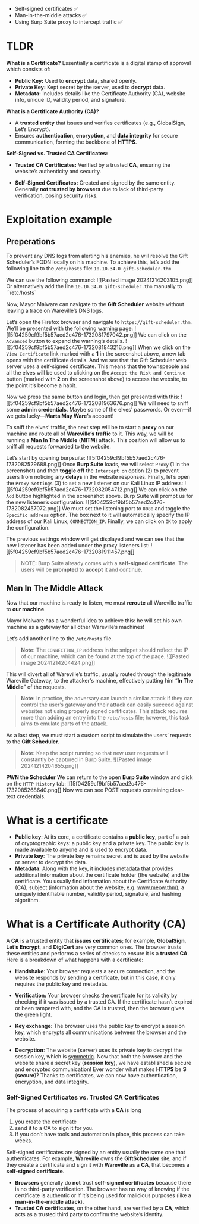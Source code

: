 - Self-signed certificates ✅
- Man-in-the-middle attacks ✅
- Using Burp Suite proxy to intercept traffic ✅

# TLDR
**What is a Certificate?**
Essentially a certificate is a digital stamp of approval which consists of:
- **Public Key:** Used to **encrypt** data, shared openly.
- **Private Key:** Kept secret by the server, used to **decrypt** data.
- **Metadata:** Includes details like the Certificate Authority (CA), website info, unique ID, validity period, and signature.

**What is a Certificate Authority (CA)?**
- A **trusted entity** that issues and verifies certificates (e.g., GlobalSign, Let’s Encrypt).
- Ensures **authentication, encryption**, and **data integrity** for secure communication, forming the backbone of **HTTPS**.

 **Self-Signed vs. Trusted CA Certificates:**
* **Trusted CA Certificates:** Verified by a trusted **CA**, ensuring the website’s authenticity and security.
- **Self-Signed Certificates:** Created and signed by the same entity. Generally **not trusted by browsers** due to lack of third-party verification, posing security risks.

# Exploitation example
## Preperations
To prevent any DNS logs from alerting his enemies, he will resolve the Gift Scheduler’s FQDN locally on his machine.
To achieve this, let’s add the following line to the `/etc/hosts` file:
`10.10.34.0 gift-scheduler.thm`

We can use the following command:
![[Pasted image 20241214203105.png]]
Or alternatively add the line `10.10.34.0 gift-scheduler.thm` manually to ``/etc/hosts`

Now, Mayor Malware can navigate to the **Gift Scheduler** website without leaving a trace on Wareville’s DNS logs.

Let’s open the Firefox browser and navigate to `https://gift-scheduler.thm`. We’ll be presented with the following warning page:
![[5f04259cf9bf5b57aed2c476-1732081797042.png]]
We can click on the `Advanced` button to expand the warning’s details.
![[5f04259cf9bf5b57aed2c476-1732081843216.png]]
When we click on the `View Certificate` link marked with a **1** in the screenshot above, a new tab opens with the certificate details. And we see that the Gift Scheduler web server uses a self-signed certificate.
This means that the townspeople and all the elves will be used to clicking on the `Accept the Risk and Continue` button (marked with **2** on the screenshot above) to access the website, to the point it’s become a habit.

Now we press the same button and login, then get presented with this:
![[5f04259cf9bf5b57aed2c476-1732081963676.png]]
We will need to sniff some **admin credentials**. Maybe some of the elves’ passwords. Or even—if we gets lucky—**Marta May Ware’s** account!

To sniff the elves’ traffic, the next step will be to start a **proxy** on our machine and route all of **Wareville’s traffic** to it. This way, we will be running a **Man In The Middle** (**MITM**) attack. This position will allow us to sniff all requests forwarded to the website.

Let’s start by opening burpsuite:
![[5f04259cf9bf5b57aed2c476-1732082529688.png]]
Once **Burp Suite** loads, we will select `Proxy` (1 in the screenshot) and then **toggle off** the `Intercept on` option (2) to prevent users from noticing any **delays** in the website responses. Finally, let’s open the `Proxy Settings` (3) to set a new listener on our Kali Linux IP address:
![[5f04259cf9bf5b57aed2c476-1732082054712.png]]
We can click on the `Add` button highlighted in the screenshot above. Burp Suite will prompt us for the new listener’s configuration:
![[5f04259cf9bf5b57aed2c476-1732082457072.png]]
We must set the listening port to `8080` and toggle the `Specific address` option. The box next to it will automatically specify the IP address of our Kali Linux, `CONNECTION_IP`. Finally, we can click on `OK` to apply the configuration.

The previous settings window will get displayed and we can see that the new listener has been added under the proxy listeners list:
![[5f04259cf9bf5b57aed2c476-1732081911457.png]]
> NOTE: Burp Suite already comes with a **self-signed certificate**. The users will be **prompted** to **accept** it and continue. 

## **Man In The Middle Attack**
Now that our machine is ready to listen, we must **reroute** all Wareville traffic to **our machine**.

Mayor Malware has a wonderful idea to achieve this: he will set his own machine as a gateway for all other Wareville’s machines!

Let’s add another line to the `/etc/hosts` file.
> **Note:** The `CONNECTION_IP` address in the snippet should reflect the IP of our machine, which can be found at the top of the page.
![[Pasted image 20241214204424.png]]

This will divert all of Wareville’s traffic, usually routed through the legitimate Wareville Gateway, to the attacker's machine, effectively putting him “**In The Middle**” of the requests. 
> **Note:** In practice, the adversary can launch a similar attack if they can control the user’s gateway and their attack can easily succeed against websites not using properly signed certificates. This attack requires more than adding an entry into the `/etc/hosts` file; however, this task aims to emulate parts of the attack.

As a last step, we must start a custom script to simulate the users’ requests to the **Gift Scheduler**. 
> **Note:** Keep the script running so that new user requests will constantly be captured in Burp Suite.
![[Pasted image 20241214204655.png]]

**PWN the Scheduler**
We can return to the open **Burp Suite** window and click on the `HTTP History` tab:
![[5f04259cf9bf5b57aed2c476-1732085268640.png]]
Now we can see POST requests containing clear-text credentials.
# What is a certificate
- **Public key**: At its core, a certificate contains a **public key**, part of a pair of cryptographic keys: a public key and a private key. The public key is made available to anyone and is used to encrypt data.
- **Private key**: The private key remains secret and is used by the website or server to decrypt the data.
- **Metadata**: Along with the key, it includes metadata that provides additional information about the certificate holder (the website) and the certificate. You usually find information about the Certificate Authority (CA), subject (information about the website, e.g. www.meow.thm), a uniquely identifiable number, validity period, signature, and hashing algorithm.
# What is a Certificate Authority (CA)
A **CA** is a trusted entity that **issues certificates**; for example, **GlobalSign**, **Let’s Encrypt**, and **DigiCert** are very common ones. The browser trusts these entities and performs a series of checks to ensure it is a **trusted CA**. Here is a breakdown of what happens with a certificate:
- **Handshake**: Your browser requests a secure connection, and the website responds by sending a certificate, but in this case, it only requires the public key and metadata.
  
- **Verification:** Your browser checks the certificate for its validity by checking if it was issued by a trusted CA. If the certificate hasn’t expired or been tampered with, and the CA is trusted, then the browser gives the green light.
  
- **Key exchange**: The browser uses the public key to encrypt a session key, which encrypts all communications between the browser and the website.
  
- **Decryption**: The website (server) uses its private key to decrypt the session key, which is [symmetric](https://deviceauthority.com/symmetric-encryption-vs-asymmetric-encryption/). Now that both the browser and the website share a secret key (**session key**), we have established a secure and encrypted communication!
Ever wonder what makes **HTTPS** be **S** (**secure**)? Thanks to certificates, we can now have authentication, encryption, and data integrity.
### Self-Signed Certificates vs. Trusted CA Certificates
The process of acquiring a certificate with a **CA** is long
1. you create the certificate
2. send it to a CA to sign it for you.
3. If you don’t have tools and automation in place, this process can take weeks. 

Self-signed certificates are signed by an entity usually the same one that authenticates. For example, **Wareville** owns the **GiftScheduler** site, and if they create a certificate and sign it with **Wareville** as a **CA**, that becomes a **self-signed certificate**.
- **Browsers** generally do **not** trust **self-signed certificates** because there is no third-party verification. The browser has no way of knowing if the certificate is authentic or if it’s being used for malicious purposes (like a **man-in-the-middle attack**).
- **Trusted CA certificates**, on the other hand, are verified by a **CA**, which acts as a trusted third party to confirm the website’s identity.
